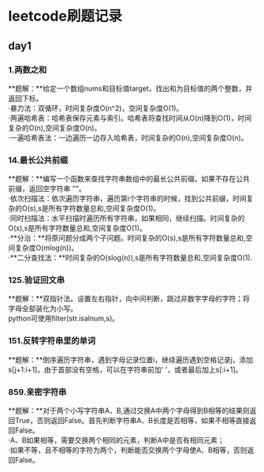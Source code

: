 # leetcode刷题记录
## day1
### 1.两数之和
**题解：**给定一个数组nums和目标值target，找出和为目标值的两个整数，并返回下标。<br>
·暴力法：双循环，时间复杂度O(n^2)，空间复杂度O(1)。<br>
·两遍哈希表：哈希表保存元素与索引。哈希表将查找时间从O(n)降到O(1)，时间复杂的O(n),空间复杂度O(n)。<br>
·一遍哈希表法：一边遍历一边存入哈希表，时间复杂的O(n),空间复杂度O(n)。<br>
### 14.最长公共前缀
**题解：**编写一个函数来查找字符串数组中的最长公共前缀。如果不存在公共前缀，返回空字符串 ""。<br>
·依次扫描法：依次遍历字符串，遍历第i个字符串的时候，找到公共前缀，时间复杂的O(s),s是所有字符数量总和,空间复杂度O(1)。<br>
·同时扫描法：水平扫描时遍历所有字符串，如果相同，继续扫描。时间复杂的O(s),s是所有字符数量总和,空间复杂度O(1)。<br>
·**分治：**将原问题分成两个子问题。时间复杂的O(s),s是所有字符数量总和,空间复杂度O(mlog(n))。<br>
·**二分查找法：**时间复杂的O(slog(n)),s是所有字符数量总和,空间复杂度O(1).
### 125.验证回文串
**题解：**双指针法。设置左右指针，向中间判断，跳过非数字字母的字符；将字母全部装化为小写。<br>
python可使用filter(str.isalnum,s)。<br>
### 151.反转字符串里的单词
**题解：**倒序遍历字符串，遇到字母记录位置i，继续遍历遇到空格记录j，添加s[j+1:i+1]。由于首部没有空格，可以在字符串前加' '，或者最后加上s[:i+1]。<br>
### 859.亲密字符串
**题解：**对于两个小写字符串A、B,通过交换A中两个字母得到B相等的结果则返回True，否则返回False。首先判断字符串A、B长度是否相等，如果不相等直接返回False。<br>
·A、B如果相等，需要交换两个相同的元素，判断A中是否有相同元素；<br>
·如果不等，且不相等的字符为两个，判断能否交换两个字母使A、B相等，否则返回False。<br>


